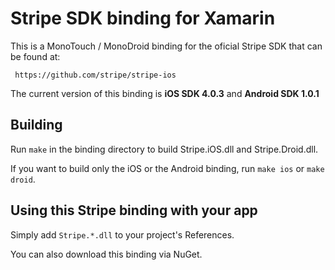 Stripe SDK binding for Xamarin
==========

This is a MonoTouch / MonoDroid binding for the oficial Stripe SDK that can be found at:

     https://github.com/stripe/stripe-ios

The current version of this binding is **iOS SDK 4.0.3** and **Android SDK 1.0.1**

Building
---------

Run `make` in the binding directory to build Stripe.iOS.dll and Stripe.Droid.dll.

If you want to build only the iOS or the Android binding, run `make ios` or `make droid`.


Using this Stripe binding with your app
---------------------------------------

Simply add `Stripe.*.dll` to your project's References.

You can also download this binding via NuGet.

